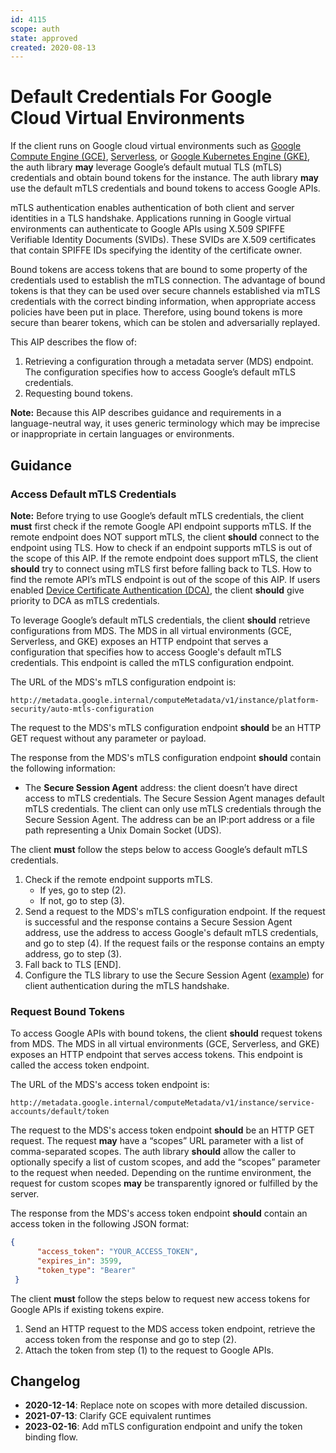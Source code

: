 ```yaml
---
id: 4115
scope: auth
state: approved
created: 2020-08-13
---
```


# Default Credentials For Google Cloud Virtual Environments

If the client runs on Google cloud virtual environments such as [Google Compute Engine (GCE)][0], 
[Serverless][1], or [Google Kubernetes Engine (GKE)][2], the auth library **may** leverage 
Google’s default mutual TLS (mTLS) credentials and obtain bound tokens for the instance. 
The auth library **may** use the default mTLS credentials and bound tokens to access Google APIs. 

mTLS authentication enables authentication of both client and server identities in a TLS handshake. 
Applications running in Google virtual environments can authenticate to Google APIs using X.509 
SPIFFE Verifiable Identity Documents (SVIDs). These SVIDs are X.509 certificates that contain SPIFFE 
IDs specifying the identity of the certificate owner.

Bound tokens are access tokens that are bound to some property of the credentials used to establish 
the mTLS connection. The advantage of bound tokens is that they can be used over secure channels 
established via mTLS credentials with the correct binding information, when appropriate access 
policies have been put in place. Therefore, using bound tokens is more secure than bearer tokens,
which can be stolen and adversarially replayed.

This AIP describes the flow of:

1. Retrieving a configuration through a metadata server (MDS) endpoint. The configuration specifies 
   how to access Google’s default mTLS credentials.
2. Requesting bound tokens.

**Note:** Because this AIP describes guidance and requirements in a language-neutral way, it uses 
generic terminology which may be imprecise or inappropriate in certain languages or environments.

## Guidance

### Access Default mTLS Credentials

**Note:** Before trying to use Google’s default mTLS credentials, the client **must** first check if the remote 
Google API endpoint supports mTLS. If the remote endpoint does NOT support mTLS, the client **should** 
connect to the endpoint using TLS. How to check if an endpoint supports mTLS is out of the scope of this 
AIP. If the remote endpoint does support mTLS, the client **should** try to connect using mTLS first 
before falling back to TLS. How to find the remote API’s mTLS endpoint is out of the scope of this AIP.
If users enabled [Device Certificate Authentication (DCA)](4), the client **should** give priority to DCA
as mTLS credentials.

To leverage Google’s default mTLS credentials, the client **should** retrieve configurations from 
MDS. The MDS in all virtual environments (GCE, Serverless, and GKE) exposes an HTTP endpoint that 
serves a configuration that specifies how to access Google's default mTLS credentials. This endpoint 
is called the mTLS configuration endpoint.

The URL of the MDS's mTLS configuration endpoint is: 
```
http://metadata.google.internal/computeMetadata/v1/instance/platform-security/auto-mtls-configuration
```

The request to the MDS's mTLS configuration endpoint **should** be an HTTP GET request without any 
parameter or payload.

The response from the MDS's mTLS configuration endpoint **should** contain the following 
information:

* The **Secure Session Agent** address: the client doesn’t have direct access to mTLS credentials. 
  The Secure Session Agent manages default mTLS credentials. The client can only use mTLS 
  credentials through the Secure Session Agent. The address can be an IP:port address or a file path 
  representing a Unix Domain Socket (UDS).

The client **must** follow the steps below to access Google’s default mTLS credentials.

1. Check if the remote endpoint supports mTLS. 
   * If yes, go to step (2).
   * If not, go to step (3). 
2. Send a request to the MDS's mTLS configuration endpoint. If the request is successful and the 
   response contains a Secure Session Agent address, use the address to access Google's default mTLS
   credentials, and go to step (4). If the request fails or the response contains an empty address,
   go to step (3).
3. Fall back to TLS [END].
4. Configure the TLS library to use the Secure Session Agent ([example][3]) for client authentication
   during the mTLS handshake.

### Request Bound Tokens

To access Google APIs with bound tokens, the client **should** request tokens from MDS. The MDS in 
all virtual environments (GCE, Serverless, and GKE) exposes an HTTP endpoint that serves access tokens.
This endpoint is called the access token endpoint.

The URL of the MDS's access token endpoint is: 
```
http://metadata.google.internal/computeMetadata/v1/instance/service-accounts/default/token
```

The request to the MDS's access token endpoint **should** be an HTTP GET request. The request **may**
have a “scopes” URL parameter with a list of comma-separated scopes. The auth library **should** allow
the caller to optionally specify a list of custom scopes, and add the “scopes” parameter to the request 
when needed. Depending on the runtime environment, the request for custom scopes **may** be transparently 
ignored or fulfilled by the server.

The response from the MDS's access token endpoint **should** contain an access token in the following 
JSON format:

```json
{
      "access_token": "YOUR_ACCESS_TOKEN",
      "expires_in": 3599,
      "token_type": "Bearer"
 }
```

The client **must** follow the steps below to request new access tokens for Google APIs if existing 
tokens expire.

1. Send an HTTP request to the MDS access token endpoint, retrieve the access token from the response 
   and go to step (2).
2. Attach the token from step (1) to the request to Google APIs.

## Changelog

- **2020-12-14**: Replace note on scopes with more detailed discussion.
- **2021-07-13**: Clarify GCE equivalent runtimes
- **2023-02-16**: Add mTLS configuration endpoint and unify the token binding flow.

<!-- prettier-ignore-start -->
[0]: https://cloud.google.com/compute
[1]: https://cloud.google.com/serverless
[2]: https://cloud.google.com/kubernetes-engine
[3]: https://github.com/google/s2a-go/tree/main/example
[4]: https://google.aip.dev/auth/4114
<!-- prettier-ignore-end -->
